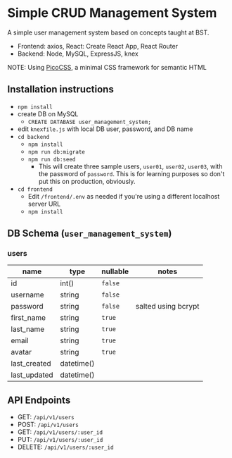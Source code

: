 # Simple CRUD Management System

A simple user management system based on concepts taught at BST.

- Frontend: axios, React: Create React App, React Router
- Backend: Node, MySQL, ExpressJS, knex

NOTE: Using [PicoCSS](https://picocss.com/), a minimal CSS framework for semantic HTML

## Installation instructions

- `npm install`
- create DB on MySQL
  - `CREATE DATABASE user_management_system;`
- edit `knexfile.js` with local DB user, password, and DB name
- `cd backend`
  - `npm install`
  - `npm run db:migrate`
  - `npm run db:seed`
    - This will create three sample users, `user01`, `user02`, `user03`, with the password of `password`. This is for learning purposes so don't put this on production, obviously.
- `cd frontend`
  - Edit `/frontend/.env` as needed if you're using a different localhost server URL
  - `npm install`

## DB Schema (`user_management_system`)

### users

| name         | type       | nullable | notes               |
| ------------ | ---------- | -------- | ------------------- |
| id           | int()      | `false`  |                     |
| username     | string     | `false`  |                     |
| password     | string     | `false`  | salted using bcrypt |
| first_name   | string     | `true`   |                     |
| last_name    | string     | `true`   |                     |
| email        | string     | `true`   |                     |
| avatar       | string     | `true`   |                     |
| last_created | datetime() |          |                     |
| last_updated | datetime() |          |                     |

## API Endpoints

- GET: `/api/v1/users`
- POST: `/api/v1/users`
- GET: `/api/v1/users/:user_id`
- PUT: `/api/v1/users/:user_id`
- DELETE: `/api/v1/users/:user_id`
